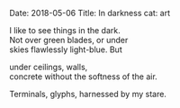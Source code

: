 Date: 2018-05-06
Title: In darkness
cat: art

I like to see things in the dark.  
Not over green blades, or under  
skies flawlessly light-blue. But  

under ceilings, walls,  
concrete without the softness of the air.

Terminals, glyphs, harnessed by my stare.
